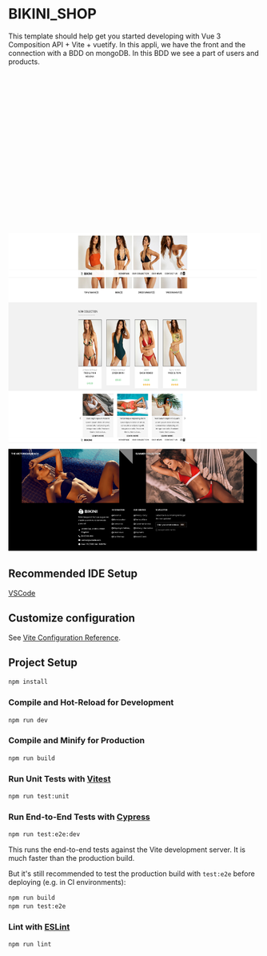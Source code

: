 # BIKINI_SHOP

This template should help get you started developing with Vue 3 Composition API + Vite + vuetify.
In this appli, we have the front and the connection with a BDD on mongoDB. In this BDD we see a part of users and products.

<img align="center" alt="photo" src="src/assets/img/Screenshot-2023-12-16-at-07-18-23-Bikini.webp" width="00" height="320" />
<img align="center" alt="photo" src="src/assets/img/Screenshot-2023-12-16-at-07-20-02-Bikini.webp" width="700" height="320" />
<img align="center" alt="photo" src="src/assets/img/Screenshot-2023-12-16-at-07-20-35-Bikini.webp" width="700" height="320" />


## Recommended IDE Setup

[VSCode](https://code.visualstudio.com/)

## Customize configuration

See [Vite Configuration Reference](https://vitejs.dev/config/).

## Project Setup

```sh
npm install
```

### Compile and Hot-Reload for Development

```sh
npm run dev
```

### Compile and Minify for Production

```sh
npm run build
```

### Run Unit Tests with [Vitest](https://vitest.dev/)

```sh
npm run test:unit
```

### Run End-to-End Tests with [Cypress](https://www.cypress.io/)

```sh
npm run test:e2e:dev
```

This runs the end-to-end tests against the Vite development server.
It is much faster than the production build.

But it's still recommended to test the production build with `test:e2e` before deploying (e.g. in CI environments):

```sh
npm run build
npm run test:e2e
```

### Lint with [ESLint](https://eslint.org/)

```sh
npm run lint
```
